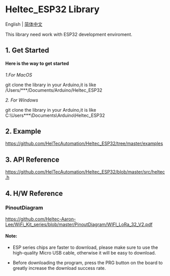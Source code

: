 # Heltec_ESP32 Library

English | [简体中文](docs/getting_started_cn.md)

This library need work with ESP32 development enviroment.

## 1. Get Started

#### Here is the way to get started

*1.For MacOS*

git clone the library in your  Arduino,it is like  /Users/***/Documents/Arduino/Heltec_ESP32

*2. For Windows*

git clone the library in your  Arduino,it is like  C:\Users\***\Documents\Arduino\Heltec_ESP32


## 2. Example

https://github.com/HelTecAutomation/Heltec_ESP32/tree/master/examples

## 3. API Reference

https://github.com/HelTecAutomation/Heltec_ESP32/blob/master/src/heltec.h

## 4. H/W Reference

### PinoutDiagram
https://github.com/Heltec-Aaron-Lee/WiFi_Kit_series/blob/master/PinoutDiagram/WIFI_LoRa_32_V2.pdf


#### Note:
* ESP series chips are faster to download, please make sure to use the high-quality Micro USB cable, otherwise it will be easy to download.

  

* Before downloading the program, press the PRG button on the board to greatly increase the download success rate.

